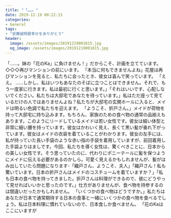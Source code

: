 ```yaml
---
title: "「……。"
date: 2019-12-19 00:22:13
categories:
- General
tags:
- "安藤誠明君幸せをありがとう"
header:
  image: /assets/images/20191219001815.jpg
  og_image: /assets/images/20191219001815.jpg
---
```


「……。妹の「花のKa」に負けません！」だからこそ、計画を立てています。 ◇◇◇再びマンションの前にいます。 「本当に何もできませんよね」花屋は再びマンションを見ると、私たちに会ったとき、彼女は喜んで笑っています。 「ええ。 ……しかし、私はいつもあなたのそばに立つことはできません。それで、もう一度家に行きます。私は最初に行くと思います。」「それはいいです、心配しないでください。私たちは大邸宅であなたを待っています。」私はただ座って見ているだけの人ではありませんよね？私たちが大邸宅の玄関ホールに入ると、メイドは明るい色調で私たちを迎えます。 「ようこそ、折戸さん。」メイドが荷物を持って大邸宅に持ち込みます。もちろん、家族のための食べ物の通常の品揃えもあります。このようにリードしているメイドは若い女性です。彼女は細い体型と非常に細い腰を持っています。彼女はかわいく見え、長くて黒い髪が垂れ下がっています。彼女はメイドの衣装を着ていることがわかります。彼女の左手には、私が持っていた長い手袋のような赤い指の手袋を着用していますが、前回着用した手袋よりはましです。今回、私たちを導く女性は、驚くべきことに、日本からの美しい女性です。そう思っていたのに、代わりにポニーテールに髪を保つようにメイドに伝える必要があるのかしら。可愛く見えるかもしれませんが、髪がはみ出していたら問題になります-「織戸さん、ようこそ、夫人」「織戸さん！私も驚いています。日本の折戸さんはメイドのコスチュームを着ていますか？」「私も日本の食べ物を持ってきました。折戸さんは料理ができるので、彼にどうやって見せればいいかと思ったのです。」仕方がありませんが、食べ物を持参するのは間違いだったかもしれません。 「いくつかの食べ物はどうですか。」私たちはあなたが日本で通常期待する日本の食事と一緒にいくつかの食べ物を食べるでしょう。私は日本料理に慣れていないので、日本食しか食べません。 「花のKaはここにいますが
